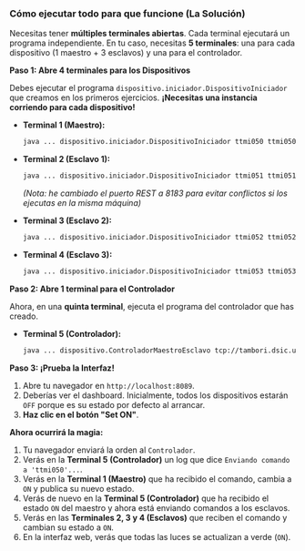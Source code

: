 ### Cómo ejecutar todo para que funcione (La Solución)

Necesitas tener **múltiples terminales abiertas**. Cada terminal ejecutará un programa independiente. En tu caso, necesitas **5 terminales**: una para cada dispositivo (1 maestro + 3 esclavos) y una para el controlador.

**Paso 1: Abre 4 terminales para los Dispositivos**

Debes ejecutar el programa `dispositivo.iniciador.DispositivoIniciador` que creamos en los primeros ejercicios. **¡Necesitas una instancia corriendo para cada dispositivo!**

*   **Terminal 1 (Maestro):**
    ```bash
    java ... dispositivo.iniciador.DispositivoIniciador ttmi050 ttmi050.iot.upv.es 8182 tcp://tambori.dsic.upv.es:10083
    ```

*   **Terminal 2 (Esclavo 1):**
    ```bash
    java ... dispositivo.iniciador.DispositivoIniciador ttmi051 ttmi051.iot.upv.es 8183 tcp://tambori.dsic.upv.es:10083
    ```
    *(Nota: he cambiado el puerto REST a 8183 para evitar conflictos si los ejecutas en la misma máquina)*

*   **Terminal 3 (Esclavo 2):**
    ```bash
    java ... dispositivo.iniciador.DispositivoIniciador ttmi052 ttmi052.iot.upv.es 8184 tcp://tambori.dsic.upv.es:10083
    ```

*   **Terminal 4 (Esclavo 3):**
    ```bash
    java ... dispositivo.iniciador.DispositivoIniciador ttmi053 ttmi053.iot.upv.es 8185 tcp://tambori.dsic.upv.es:10083
    ```

**Paso 2: Abre 1 terminal para el Controlador**

Ahora, en una **quinta terminal**, ejecuta el programa del controlador que has creado.

*   **Terminal 5 (Controlador):**
    ```bash
    java ... dispositivo.ControladorMaestroEsclavo tcp://tambori.dsic.upv.es:10083 ttmi050 ttmi051 ttmi052 ttmi053
    ```

**Paso 3: ¡Prueba la Interfaz!**

1.  Abre tu navegador en `http://localhost:8089`.
2.  Deberías ver el dashboard. Inicialmente, todos los dispositivos estarán `OFF` porque es su estado por defecto al arrancar.
3.  **Haz clic en el botón "Set ON"**.

**Ahora ocurrirá la magia:**
1.  Tu navegador enviará la orden al `Controlador`.
2.  Verás en la **Terminal 5 (Controlador)** un log que dice `Enviando comando a 'ttmi050'...`.
3.  Verás en la **Terminal 1 (Maestro)** que ha recibido el comando, cambia a `ON` y publica su nuevo estado.
4.  Verás de nuevo en la **Terminal 5 (Controlador)** que ha recibido el estado `ON` del maestro y ahora está enviando comandos a los esclavos.
5.  Verás en las **Terminales 2, 3 y 4 (Esclavos)** que reciben el comando y cambian su estado a `ON`.
6.  En la interfaz web, verás que todas las luces se actualizan a verde (`ON`).
